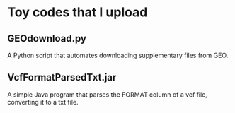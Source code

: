 # Toy codes that I upload

## GEOdownload.py
A Python script that automates downloading supplementary files from GEO.

## VcfFormatParsedTxt.jar
A simple Java program that parses the FORMAT column of a vcf file, converting it to a txt file.
